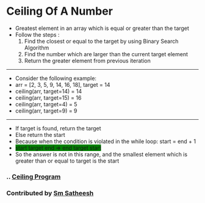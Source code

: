 # Ceiling Of A Number #

* Greatest element in an array which is equal or greater than the target
* Follow the steps :
	1. Find the closest or equal to the target by using Binary Search Algorithm
	2. Find the number which are larger than the current target element
	3. Return the greater element from previous iteration
	
--------

* Consider the following example:
* arr = [2, 3, 5, 9, 14, 16, 18], target = 14
* ceiling(arr, target=14) = 14
* ceiling(arr, target=15) = 16
* ceiling(arr, target=4) = 5
* ceiling(arr, target=9) = 9

--------

* If target is found, return the target
* Else return the start
* Because when the condition is violated in the while loop: start = end + 1
* <span style="background-color:green"> start  target  end              =>              end  target  start </span>
* So the answer is not in this range, and the smallest element which is greater than or equal to target is the start

### .. [Ceiling Program](https://github.com/smsatheesh/DSA-in-JAVA-with-Problems/blob/main/BinarySearch/Problems/Ceiling%20Problem/Ceiling.java) 
### Contributed by [Sm Satheesh](https://github.com/smsatheesh)
